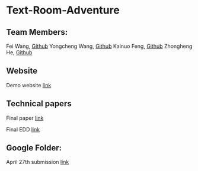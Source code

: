 # Text-Room-Adventure

## Team Members: 

Fei Wang, [Github](https://github.com/FeiWang96)
Yongcheng Wang, [Github](https://github.com/JeffWang3)
Kainuo Feng, [Github](https://github.com/nndxg)
Zhongheng He, [Github](https://github.com/HeZhongheng)

## Website

Demo website [link](https://usc-csci527-spring2021.github.io/Text-Room-Adventure/)

## Technical papers

Final paper [link](https://github.com/USC-CSCI527-Spring2021/Text-Room-Adventure/blob/master/src/final_paper.pdf)

Final EDD [link](https://github.com/USC-CSCI527-Spring2021/Text-Room-Adventure/blob/master/src/final_edd.pdf)

## Google Folder:
April 27th submission [link](https://drive.google.com/drive/folders/1JsUPMj31hCwns3eJ1_ZSwecykP6drCAZ?usp=sharing)
